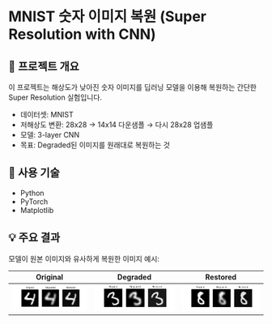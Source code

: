 # MNIST 숫자 이미지 복원 (Super Resolution with CNN)

## 📌 프로젝트 개요
이 프로젝트는 해상도가 낮아진 숫자 이미지를 딥러닝 모델을 이용해 복원하는 간단한 Super Resolution 실험입니다.

- 데이터셋: MNIST
- 저해상도 변환: 28x28 → 14x14 다운샘플 → 다시 28x28 업샘플
- 모델: 3-layer CNN
- 목표: Degraded된 이미지를 원래대로 복원하는 것

## 🧠 사용 기술
- Python
- PyTorch
- Matplotlib

## 💡 주요 결과
모델이 원본 이미지와 유사하게 복원한 이미지 예시:

| Original | Degraded | Restored |
|----------|----------|----------|
| ![](results/result_0.png) | ![](results/result_1.png) | ![](results/result_2.png) |

